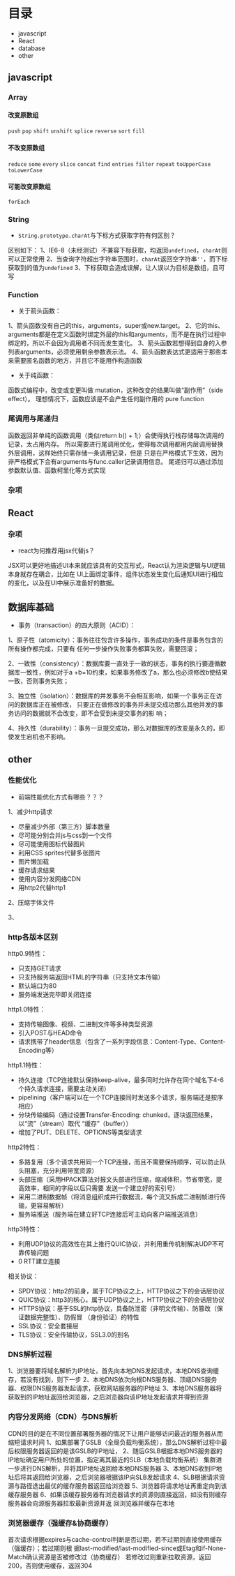 # 目录

+ javascript
+ React
+ database
+ other

## javascript

### Array

#### 改变原数组

`push`
`pop`
`shift`
`unshift`
`splice`
`reverse`
`sort`
`fill`

#### 不改变原数组

`reduce`
`some`
`every`
`slice`
`concat`
`find`
`entries`
`filter`
`repeat`
`toUpperCase`
`toLowerCase`


#### 可能改变原数组
`forEach`

### String

+ `String.prototype.charAt`与下标方式获取字符有何区别？

区别如下：
1、IE6-8（未经测试）不兼容下标获取，均返回`undefined`，`charAt`则可以正常使用
2、当查询字符超出字符串范围时，`charAt`返回空字符串`''`，而下标获取到的值为`undefined`
3、下标获取会造成误解，让人误以为目标是数组，且可写

### Function

+ 关于箭头函数：

1、箭头函数没有自己的this，arguments，super或new.target。
2、它的this、arguments都是在定义函数时绑定外层的this和arguments，而不是在执行过程中绑定的，所以不会因为调用者不同而发生变化。
3、箭头函数若想得到自身的入参列表arguments，必须使用剩余参数表示法。
4、箭头函数表达式更适用于那些本来需要匿名函数的地方，并且它不能用作构造函数

+ 关于纯函数：

函数式编程中，改变或变更叫做 mutation，这种改变的结果叫做“副作用”（side effect）。 理想情况下，函数应该是不会产生任何副作用的 pure function

### 尾调用与尾递归

函数返回非单纯的函数调用（类似return b() + 1;）会使得执行栈存储每次调用的记录，太占用内存。
所以需要进行尾调用优化，使得每次调用都用内层调用替换外层调用，这样始终只需存储一条调用记录，但是
只是在严格模式下生效，因为非严格模式下会有arguments与func.caller记录调用信息。
尾递归可以通过添加参数默认值、函数柯里化等方式实现

### 杂项

## React

### 杂项

+ react为何推荐用jsx代替js？

JSX可以更好地描述UI本来就应该具有的交互形式，React认为渲染逻辑与UI逻辑本身就存在耦合，比如在
UI上面绑定事件，组件状态发生变化后通知UI进行相应的变化，以及在UI中展示准备好的数据。

## 数据库基础

+ 事务（transaction）的四大原则（ACID）：

1、原子性（atomicity）：事务往往包含许多操作，事务成功的条件是事务包含的所有操作都完成，只要有
任何一步操作失败事务都算失败，需要回滚；

2、一致性（consistency）：数据库要一直处于一致的状态，事务的执行要遵循数据库一致性，例如对于a
+b=10约束，如果事务修改了a，那么也必须修改b使结果一致，否则事务失败；

3、独立性（isolation）：数据库的并发事务不会相互影响，如果一个事务正在访问的数据库正在被修改，
只要正在做修改的事务并未提交成功那么其他并发的事务访问的数据就不会改变，即不会受到未提交事务的影
响；

4、持久性（durability）：事务一旦提交成功，那么对数据库的改变是永久的，即使发生宕机也不影响。

## other

### 性能优化

+ 前端性能优化方式有哪些？？？

1、减少http请求
- 尽量减少外部（第三方）脚本数量
- 尽可能分别合并js与css到一个文件
- 尽可能使用图标代替图片
- 利用CSS sprites代替多张图片
- 图片懒加载
- 缓存请求结果
- 使用内容分发网络CDN
- 用http2代替http1

2、压缩字体文件

3、

### http各版本区别

http0.9特性：
- 只支持GET请求
- 只支持服务端返回HTML的字符串（只支持文本传输）
- 默认端口为80
- 服务端发送完毕即关闭连接

http1.0特性：
- 支持传输图像、视频、二进制文件等多种类型资源
- 引入POST与HEAD命令
- 请求携带了header信息（包含了一系列字段信息：Content-Type、Content-Encoding等）

http1.1特性：
- 持久连接（TCP连接默认保持keep-alive，最多同时允许存在同个域名下4-6个持久请求连接，需要主动关闭）
- pipelining（客户端可以在一个TCP连接同时发送多个请求，服务端还是按序相应）
- 分块传输编码（通过设置Transfer-Encoding: chunked，逐块返回结果，以“流”（stream）取代
“缓存”（buffer））
- 增加了PUT、DELETE、OPTIONS等类型请求

http2特性：

- 多路复用（多个请求共用同一个TCP连接，而且不需要保持顺序，可以防止队头阻塞，充分利用带宽资源）
- 头部压缩（采用HPACK算法对报文头部进行压缩，缩减体积，节省带宽，提高效率，相同的字段以后只需要
发送一个建立好的索引号）
- 采用二进制数据帧（将消息组织成并行数据流，每个流又拆成二进制帧进行传输，更容易解析）
- 服务端推送（服务端在建立好TCP连接后可主动向客户端推送消息）

http3特性：
- 利用UDP协议的高效性在其上推行QUIC协议，并利用重传机制解决UDP不可靠传输问题
- 0 RTT建立连接

相关协议：
- SPDY协议：http2的前身，属于TCP协议之上，HTTP协议之下的会话层协议
- QUIC协议：http3的核心，属于UDP协议之上，HTTP协议之下的会话层协议
- HTTPS协议：基于SSL的http协议，具备防泄密（非明文传输）、防篡改（保证数据完整性）、防假冒
（身份验证）的特性
- SSL协议：安全套接层
- TLS协议：安全传输协议，SSL3.0的别名

### DNS解析过程

1、浏览器要将域名解析为IP地址，首先向本地DNS发起请求，本地DNS查询缓存，若没有找到，则下一步
2、本地DNS依次向根DNS服务器、顶级DNS服务器、权限DNS服务器发起请求，获取网站服务器的IP地址
3、本地DNS服务器将获取到的IP地址返回给浏览器，之后浏览器向该IP地址发起请求并得到资源

### 内容分发网络（CDN）与DNS解析

CDN的目的是在不同位置部署服务器的情况下让用户能够访问最近的服务器从而缩短请求时间
1、如果部署了GSLB（全局负载均衡系统），那么DNS解析过程中最后权限服务器返回的是该GSLB的IP地址，
2、随后GSLB根据本地DNS服务器的IP地址确定用户所处的位置，指定离其最近的SLB（本地负载均衡系统）
集群进一步进行DNS解析，并将其IP地址返回给本地DNS服务器
3、本地DNS收到IP地址后将其返回给浏览器，之后浏览器根据该IP向SLB发起请求
4、SLB根据请求资源与路径选出最优的缓存服务器返回给浏览器
5、浏览器将请求地址再重定向到该缓存服务器
6、如果该缓存服务器有浏览器请求的资源则直接返回，如没有则缓存服务器会向源服务器拉取最新资源并返
回浏览器并缓存在本地

### 浏览器缓存（强缓存&协商缓存）

首次请求根据expires与cache-control判断是否过期，若不过期则直接使用缓存（强缓存）；若过期则根
据last-modified/last-modified-since或Etag和if-None-Match确认资源是否被修改过（协商缓存）
若修改过则重新拉取资源，返回200，否则使用缓存，返回304
